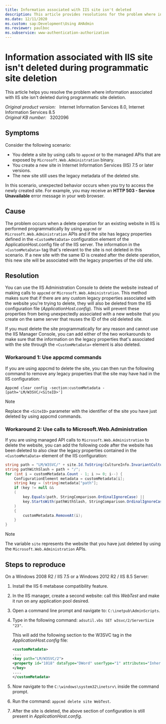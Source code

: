 ```yaml
---
title: Information associated with IIS site isn't deleted
description: This article provides resolutions for the problem where information associated with IIS site isn't deleted during programmatic site deletion.
ms.date: 12/11/2020
ms.custom: sap:Development\Using AHAdmin
ms.reviewer: paulboc
ms.subservice: www-authentication-authorization
---
```

# Information associated with IIS site isn't deleted during programmatic site deletion

This article helps you resolve the problem where information associated with IIS site isn't deleted during programmatic site deletion.

_Original product version:_ &nbsp; Internet Information Services 8.0, Internet Information Services 8.5  
_Original KB number:_ &nbsp; 3202096

## Symptoms

Consider the following scenario:

- You delete a site by using calls to `appcmd` or to the managed APIs that are exposed by `Microsoft.Web.Administration` binary.
- You create a new site in Internet Information Services (IIS) 7.5 or later versions.
- The new site still uses the legacy metadata of the deleted site.

In this scenario, unexpected behavior occurs when you try to access the newly created site. For example, you may receive an **HTTP 503 - Service Unavailable** error message in your web browser.

## Cause

The problem occurs when a delete operation for an existing website in IIS is performed programmatically by using `appcmd` or `Microsoft.Web.Administration` APIs and if the site has legacy properties defined in the `<CustomMetaData>` configuration element of the ApplicationHost.config file of the IIS server. The information in the `<CustomMetaData>` tag that's relevant to the site is not deleted in this scenario. If a new site with the same ID is created after the delete operation, this new site will be associated with the legacy properties of the old site.

## Resolution

You can use the IIS Administration Console to delete the website instead of making calls to `appcmd` or `Microsoft.Web.Administration`. This method makes sure that if there are any custom legacy properties associated with the website you're trying to delete, they will also be deleted from the IIS configuration file (*ApplicationHost.config*). This will prevent these properties from being unexpectedly associated with a new website that you create on the same server that reuses the ID of the old deleted site.

If you must delete the site programmatically for any reason and cannot use the IIS Manager Console, you can add either of the two workarounds to make sure that the information on the legacy properties that's associated with the site through the `<CustomMetaData>` element is also deleted.

### Workaround 1: Use appcmd commands

If you are using appcmd to delete the site, you can then run the following command to remove any legacy properties that the site may have had in the IIS configuration:

```console
Appcmd clear config -section:customMetadata -[path='LM/W3SVC/<SiteID>']
```

> [!NOTE]
> Replace the `<SiteID>` parameter with the identifier of the site you have just deleted by using appcmd commands.

### Workaround 2: Use calls to Microsoft.Web.Administration

If you are using managed API calls to `Microsoft.Web.Administration` to delete the website, you can add the following code after the website has been deleted to also clear the legacy properties contained in the `<CustomMetaData>` element of the IIS configuration:

```csharp
string path = "LM/W3SVC/" + site.Id.ToString(CultureInfo.InvariantCulture);
string pathWithSlash = path + "/";
for (int i = customMetadata.Count - 1; i >= 0; i--) {
    ConfigurationElement metadata = customMetadata[i];
    string key = (string)metadata["path"];
    if (key != null &&
    (
        key.Equals(path, StringComparison.OrdinalIgnoreCase) || 
        key.StartsWith(pathWithSlash, StringComparison.OrdinalIgnoreCase))
    ) 
    {
        customMetadata.RemoveAt(i);
    }
}
```

> [!NOTE]
> The variable `site` represents the website that you have just deleted by using the `Microsoft.Web.Administration` APIs.

## Steps to reproduce

On a Windows 2008 R2 / IIS 7.5 or a Windows 2012 R2 / IIS 8.5 Server:

1. Install the IIS 6 metabase compatibility feature.
1. In the IIS manager, create a second website: call this *WebTest* and make it run on any application pool desired.
1. Open a command line prompt and navigate to: `C:\inetpub\AdminScripts`.
1. Type in the following command: `adsutil.vbs SET w3svc/2/ServerSize "23"`.

    This will add the following section to the W3SVC tag in the *ApplicationHost.config* file:

    ```xml
    <customMetadata>
    ....
    <key path="LM/W3SVC/2">
    <property id="1018" dataType="DWord" userType="1" attributes="Inherit" value="23" />
    </key>
    ....
    </customMetadata>
    ```

1. Now navigate to the `C:\windows\system32\inetsrv\` inside the command prompt.
1. Run the command: `appcmd delete site WebTest`.
1. After the site is deleted, the above section of configuration is still present in *ApplicationHost.config*.
